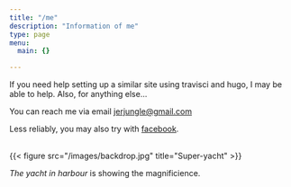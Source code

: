 ```yaml
---
title: "/me"
description: "Information of me"
type: page
menu:
  main: {}

---
```


If you need help setting up a similar site using travisci and hugo, I may be able to help.
Also, for anything else...

You can reach me via email [jerjungle@gmail.com](mailto:jerjungle@gmail.com)

Less reliably, you may also try with [facebook](https://m.facebook.com/jerjungle).

<br>
{{< figure src="/images/backdrop.jpg" title="Super-yacht" >}}

_The yacht in harbour_ is showing the magnificience.